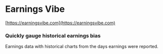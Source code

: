 # Earnings Vibe

[https://earningsvibe.com](https://earningsvibe.com)

### Quickly gauge historical earnings bias

Earnings data with historical charts from the days earnings were reported.
